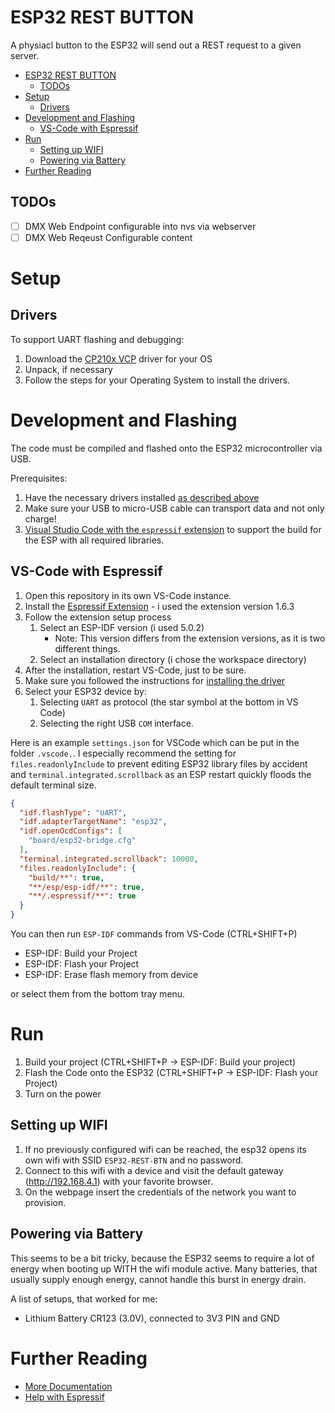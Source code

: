 # ESP32 REST BUTTON

A physiacl button to the ESP32 will send out a REST request to a given server.

- [ESP32 REST BUTTON](#esp32-rest-button)
  - [TODOs](#todos)
- [Setup](#setup)
  - [Drivers](#drivers)
- [Development and Flashing](#development-and-flashing)
  - [VS-Code with Espressif](#vs-code-with-espressif)
- [Run](#run)
  - [Setting up WIFI](#setting-up-wifi)
  - [Powering via Battery](#powering-via-battery)
- [Further Reading](#further-reading)

## TODOs

- [ ] DMX Web Endpoint configurable into nvs via webserver
- [ ] DMX Web Reqeust Configurable content

# Setup

## Drivers

To support UART flashing and debugging:

1. Download the [CP210x VCP](https://www.silabs.com/developers/usb-to-uart-bridge-vcp-drivers?tab=downloads) driver for your OS
2. Unpack, if necessary
3. Follow the steps for your Operating System to install the drivers.

# Development and Flashing

The code must be compiled and flashed onto the ESP32 microcontroller via USB.

Prerequisites:

1. Have the necessary drivers installed [as described above](#drivers)
2. Make sure your USB to micro-USB cable can transport data and not only charge!
3. [Visual Studio Code with the `espressif` extension](#vs-code-with-espressif) to support the build for the ESP with all required libraries.

## VS-Code with Espressif

1. Open this repository in its own VS-Code instance.
2. Install the [Espressif Extension](https://marketplace.visualstudio.com/items?itemName=espressif.esp-idf-extension) - i used the extension version 1.6.3
3. Follow the extension setup process
   1. Select an ESP-IDF version (i used 5.0.2) 
      * Note: This version differs from the extension versions, as it is two different things.
   2. Select an installation directory (i chose the workspace directory)
4. After the installation, restart VS-Code, just to be sure.
5. Make sure you followed the instructions for [installing the driver](#setup)
6. Select your ESP32 device by:
   1. Selecting `UART` as protocol (the star symbol at the bottom in VS Code)
   2. Selecting the right USB `COM` interface.

Here is an example `settings.json` for VSCode which can be put in the folder `.vscode.`.
I especially recommend the setting for `files.readonlyInclude` to prevent editing ESP32 library files by accident and `terminal.integrated.scrollback` as an ESP restart quickly floods the default terminal size.

```json
{
  "idf.flashType": "UART",
  "idf.adapterTargetName": "esp32",
  "idf.openOcdConfigs": [
    "board/esp32-bridge.cfg"
  ],
  "terminal.integrated.scrollback": 10000,
  "files.readonlyInclude": {
    "build/**": true,
    "**/esp/esp-idf/**": true,
    "**/.espressif/**": true
  }
}
```

You can then run `ESP-IDF` commands from VS-Code (CTRL+SHIFT+P)

* ESP-IDF: Build your Project
* ESP-IDF: Flash your Project
* ESP-IDF: Erase flash memory from device

or select them from the bottom tray menu.

# Run

1. Build your project (CTRL+SHIFT+P -> ESP-IDF: Build your project)
2. Flash the Code onto the ESP32 (CTRL+SHIFT+P -> ESP-IDF: Flash your Project)
3. Turn on the power

## Setting up WIFI

1. If no previously configured wifi can be reached, the esp32 opens its own wifi with SSID `ESP32-REST-BTN` and no password.
2. Connect to this wifi with a device and visit the default gateway (http://192.168.4.1) with your favorite browser. 
3. On the webpage insert the credentials of the network you want to provision.

## Powering via Battery

This seems to be a bit tricky, because the ESP32 seems to require a lot of energy when booting up WITH the wifi module active. Many batteries, that usually supply enough energy, cannot handle this burst in energy drain.

A list of setups, that worked for me:

* Lithium Battery CR123 (3.0V), connected to 3V3 PIN and GND

# Further Reading

- [More Documentation](./docs)
- [Help with Espressif](./espressif-help.md)
